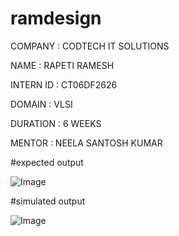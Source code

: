 # ramdesign

COMPANY : CODTECH IT SOLUTIONS

NAME : RAPETI RAMESH

INTERN ID : CT06DF2626

DOMAIN : VLSI

DURATION : 6 WEEKS

MENTOR : NEELA SANTOSH KUMAR

#expected output

![Image](https://github.com/user-attachments/assets/eed72628-72ca-436d-9b90-5861fee7c8dd)

#simulated output

![Image](https://github.com/user-attachments/assets/a50fb74e-cbd8-4e9b-b252-dcadef2e0bae)
